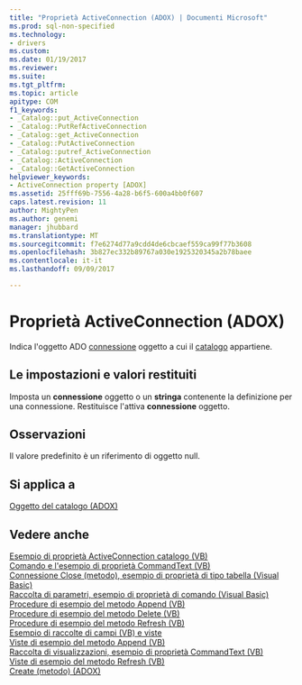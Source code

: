 ```yaml
---
title: "Proprietà ActiveConnection (ADOX) | Documenti Microsoft"
ms.prod: sql-non-specified
ms.technology:
- drivers
ms.custom: 
ms.date: 01/19/2017
ms.reviewer: 
ms.suite: 
ms.tgt_pltfrm: 
ms.topic: article
apitype: COM
f1_keywords:
- _Catalog::put_ActiveConnection
- _Catalog::PutRefActiveConnection
- _Catalog::get_ActiveConnection
- _Catalog::PutActiveConnection
- _Catalog::putref_ActiveConnection
- _Catalog::ActiveConnection
- _Catalog::GetActiveConnection
helpviewer_keywords:
- ActiveConnection property [ADOX]
ms.assetid: 25fff69b-7556-4a28-b6f5-600a4bb0f607
caps.latest.revision: 11
author: MightyPen
ms.author: genemi
manager: jhubbard
ms.translationtype: MT
ms.sourcegitcommit: f7e6274d77a9cdd4de6cbcaef559ca99f77b3608
ms.openlocfilehash: 3b827ec332b89767a030e1925320345a2b78baee
ms.contentlocale: it-it
ms.lasthandoff: 09/09/2017

---
```

# <a name="activeconnection-property-adox"></a>Proprietà ActiveConnection (ADOX)
Indica l'oggetto ADO [connessione](../../../ado/reference/ado-api/connection-object-ado.md) oggetto a cui il [catalogo](../../../ado/reference/adox-api/catalog-object-adox.md) appartiene.  
  
## <a name="settings-and-return-values"></a>Le impostazioni e valori restituiti  
 Imposta un **connessione** oggetto o un **stringa** contenente la definizione per una connessione. Restituisce l'attiva **connessione** oggetto.  
  
## <a name="remarks"></a>Osservazioni  
 Il valore predefinito è un riferimento di oggetto null.  
  
## <a name="applies-to"></a>Si applica a  
 [Oggetto del catalogo (ADOX)](../../../ado/reference/adox-api/catalog-object-adox.md)  
  
## <a name="see-also"></a>Vedere anche  
 [Esempio di proprietà ActiveConnection catalogo (VB)](../../../ado/reference/adox-api/catalog-activeconnection-property-example-vb.md)   
 [Comando e l'esempio di proprietà CommandText (VB)](../../../ado/reference/adox-api/command-and-commandtext-properties-example-vb.md)   
 [Connessione Close (metodo), esempio di proprietà di tipo tabella (Visual Basic)](../../../ado/reference/adox-api/connection-close-method-table-type-property-example-vb.md)   
 [Raccolta di parametri, esempio di proprietà di comando (Visual Basic)](../../../ado/reference/adox-api/parameters-collection-command-property-example-vb.md)   
 [Procedure di esempio del metodo Append (VB)](../../../ado/reference/adox-api/procedures-append-method-example-vb.md)   
 [Procedure di esempio del metodo Delete (VB)](../../../ado/reference/adox-api/procedures-delete-method-example-vb.md)   
 [Procedure di esempio del metodo Refresh (VB)](../../../ado/reference/adox-api/procedures-refresh-method-example-vb.md)   
 [Esempio di raccolte di campi (VB) e viste](../../../ado/reference/adox-api/views-and-fields-collections-example-vb.md)   
 [Viste di esempio del metodo Append (VB)](../../../ado/reference/adox-api/views-append-method-example-vb.md)   
 [Raccolta di visualizzazioni, esempio di proprietà CommandText (VB)](../../../ado/reference/adox-api/views-collection-commandtext-property-example-vb.md)   
 [Viste di esempio del metodo Refresh (VB)](../../../ado/reference/adox-api/views-refresh-method-example-vb.md)   
 [Create (metodo) (ADOX)](../../../ado/reference/adox-api/create-method-adox.md)
